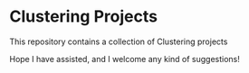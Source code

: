 # Clustering Projects

This repository contains a collection of Clustering projects

Hope I have assisted, and I welcome any kind of suggestions!
